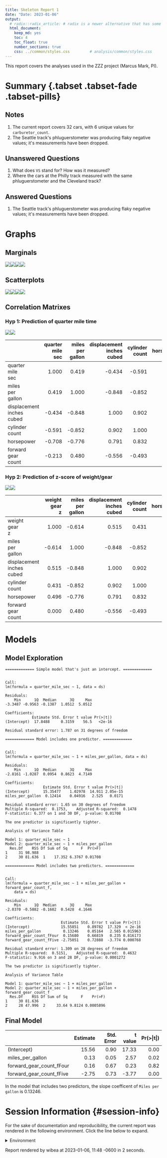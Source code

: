 ```yaml
---
title: Skeleton Report 1
date: "Date: 2023-01-06"
output:
  # radix::radix_article: # radix is a newer alternative that has some advantages over `html_document`.
  html_document:
    keep_md: yes
    toc: 4
    toc_float: true
    number_sections: true
    css: ../common/styles.css         # analysis/common/styles.css
---
```


This report covers the analyses used in the ZZZ project (Marcus Mark, PI).

<!--  Set the working directory to the repository's base directory; this assumes the report is nested inside of two directories.-->


<!-- Set the report-wide options, and point to the external code file. -->


<!-- Load 'sourced' R files.  Suppress the output when loading sources. -->


<!-- Load packages, or at least verify they're available on the local machine.  Suppress the output when loading packages. -->


<!-- Load any global functions and variables declared in the R file.  Suppress the output. -->


<!-- Declare any global functions specific to a Rmd output.  Suppress the output. -->


<!-- Load the datasets.   -->


<!-- Tweak the datasets.   -->


Summary {.tabset .tabset-fade .tabset-pills}
===========================================================================

Notes
---------------------------------------------------------------------------

1. The current report covers 32 cars, with 6 unique values for `carburetor_count`.
1. The Seattle track's phluguerstometer was producing flaky negative values; it's measurements have been dropped.


Unanswered Questions
---------------------------------------------------------------------------

1. What does `VS` stand for?  How was it measured?
1. Where the cars at the Philly track measured with the same phluguerstometer and the Cleveland track?


Answered Questions
---------------------------------------------------------------------------

1. The Seattle track's phluguerstometer was producing flaky negative values; it's measurements have been dropped.


Graphs
===========================================================================


Marginals
---------------------------------------------------------------------------

![](figure-png/marginals-1.png)<!-- -->![](figure-png/marginals-2.png)<!-- -->![](figure-png/marginals-3.png)<!-- -->![](figure-png/marginals-4.png)<!-- -->


Scatterplots
---------------------------------------------------------------------------

![](figure-png/scatterplots-1.png)<!-- -->![](figure-png/scatterplots-2.png)<!-- -->![](figure-png/scatterplots-3.png)<!-- -->![](figure-png/scatterplots-4.png)<!-- -->


Correlation Matrixes
---------------------------------------------------------------------------

### Hyp 1: Prediction of quarter mile time

![](figure-png/correlation-matrixes-1.png)<!-- -->![](figure-png/correlation-matrixes-2.png)<!-- -->

|                                | quarter<br>mile<br>sec| miles<br>per<br>gallon| displacement<br>inches<br>cubed| cylinder<br>count| horsepower| forward<br>gear<br>count|
|:-------------------------------|----------------------:|----------------------:|-------------------------------:|-----------------:|----------:|------------------------:|
|quarter<br>mile<br>sec          |                  1.000|                  0.419|                          -0.434|            -0.591|     -0.708|                   -0.213|
|miles<br>per<br>gallon          |                  0.419|                  1.000|                          -0.848|            -0.852|     -0.776|                    0.480|
|displacement<br>inches<br>cubed |                 -0.434|                 -0.848|                           1.000|             0.902|      0.791|                   -0.556|
|cylinder<br>count               |                 -0.591|                 -0.852|                           0.902|             1.000|      0.832|                   -0.493|
|horsepower                      |                 -0.708|                 -0.776|                           0.791|             0.832|      1.000|                   -0.126|
|forward<br>gear<br>count        |                 -0.213|                  0.480|                          -0.556|            -0.493|     -0.126|                    1.000|

### Hyp 2: Prediction of z-score of weight/gear

![](figure-png/correlation-matrixes-3.png)<!-- -->![](figure-png/correlation-matrixes-4.png)<!-- -->

|                                | weight<br>gear<br>z| miles<br>per<br>gallon| displacement<br>inches<br>cubed| cylinder<br>count| horsepower| forward<br>gear<br>count|
|:-------------------------------|-------------------:|----------------------:|-------------------------------:|-----------------:|----------:|------------------------:|
|weight<br>gear<br>z             |               1.000|                 -0.614|                           0.515|             0.431|      0.496|                    0.000|
|miles<br>per<br>gallon          |              -0.614|                  1.000|                          -0.848|            -0.852|     -0.776|                    0.480|
|displacement<br>inches<br>cubed |               0.515|                 -0.848|                           1.000|             0.902|      0.791|                   -0.556|
|cylinder<br>count               |               0.431|                 -0.852|                           0.902|             1.000|      0.832|                   -0.493|
|horsepower                      |               0.496|                 -0.776|                           0.791|             0.832|      1.000|                   -0.126|
|forward<br>gear<br>count        |               0.000|                  0.480|                          -0.556|            -0.493|     -0.126|                    1.000|


Models
===========================================================================

Model Exploration
---------------------------------------------------------------------------

```
============= Simple model that's just an intercept. =============
```

```

Call:
lm(formula = quarter_mile_sec ~ 1, data = ds)

Residuals:
    Min      1Q  Median      3Q     Max 
-3.3487 -0.9563 -0.1387  1.0512  5.0512 

Coefficients:
            Estimate Std. Error t value Pr(>|t|)
(Intercept)  17.8488     0.3159    56.5   <2e-16

Residual standard error: 1.787 on 31 degrees of freedom
```

```
============= Model includes one predictor. =============
```

```

Call:
lm(formula = quarter_mile_sec ~ 1 + miles_per_gallon, data = ds)

Residuals:
    Min      1Q  Median      3Q     Max 
-2.8161 -1.0287  0.0954  0.8623  4.7149 

Coefficients:
                 Estimate Std. Error t value Pr(>|t|)
(Intercept)      15.35477    1.02978  14.911 2.05e-15
miles_per_gallon  0.12414    0.04916   2.525   0.0171

Residual standard error: 1.65 on 30 degrees of freedom
Multiple R-squared:  0.1753,	Adjusted R-squared:  0.1478 
F-statistic: 6.377 on 1 and 30 DF,  p-value: 0.01708
```

```
The one predictor is significantly tighter.
```

```
Analysis of Variance Table

Model 1: quarter_mile_sec ~ 1
Model 2: quarter_mile_sec ~ 1 + miles_per_gallon
  Res.Df    RSS Df Sum of Sq      F  Pr(>F)
1     31 98.988                            
2     30 81.636  1    17.352 6.3767 0.01708
```

```
============= Model includes two predictors. =============
```

```

Call:
lm(formula = quarter_mile_sec ~ 1 + miles_per_gallon + forward_gear_count_f, 
    data = ds)

Residuals:
    Min      1Q  Median      3Q     Max 
-2.0370 -0.5882 -0.1602  0.5428  4.1646 

Coefficients:
                         Estimate Std. Error t value Pr(>|t|)
(Intercept)              15.55851    0.89782  17.329  < 2e-16
miles_per_gallon          0.13246    0.05164   2.565 0.015963
forward_gear_count_fFour  0.15680    0.66819   0.235 0.816173
forward_gear_count_fFive -2.75051    0.72888  -3.774 0.000768

Residual standard error: 1.309 on 28 degrees of freedom
Multiple R-squared:  0.5151,	Adjusted R-squared:  0.4632 
F-statistic: 9.916 on 3 and 28 DF,  p-value: 0.0001272
```

```
The two predictor is significantly tighter.
```

```
Analysis of Variance Table

Model 1: quarter_mile_sec ~ 1 + miles_per_gallon
Model 2: quarter_mile_sec ~ 1 + miles_per_gallon + forward_gear_count_f
  Res.Df    RSS Df Sum of Sq      F    Pr(>F)
1     30 81.636                              
2     28 47.996  2     33.64 9.8124 0.0005896
```


Final Model
---------------------------------------------------------------------------


|                         | Estimate| Std. Error| t value| Pr(>&#124;t&#124;)|
|:------------------------|--------:|----------:|-------:|------------------:|
|(Intercept)              |    15.56|       0.90|   17.33|               0.00|
|miles_per_gallon         |     0.13|       0.05|    2.57|               0.02|
|forward_gear_count_fFour |     0.16|       0.67|    0.23|               0.82|
|forward_gear_count_fFive |    -2.75|       0.73|   -3.77|               0.00|

In the model that includes two predictors, the slope coefficent of `Miles per gallon` is 0.13246.


Session Information {#session-info}
===========================================================================

For the sake of documentation and reproducibility, the current report was rendered in the following environment.  Click the line below to expand.

<details>
  <summary>Environment <span class="glyphicon glyphicon-plus-sign"></span></summary>

```
─ Session info ───────────────────────────────────────────────────────────────────────────────────
 setting  value
 version  R version 4.2.2 Patched (2022-12-09 r83428 ucrt)
 os       Windows 10 x64 (build 22621)
 system   x86_64, mingw32
 ui       RStudio
 language (EN)
 collate  English_United States.utf8
 ctype    English_United States.utf8
 tz       America/Chicago
 date     2023-01-06
 rstudio  2022.12.0+353 Elsbeth Geranium (desktop)
 pandoc   2.19.2 @ C:/Program Files/RStudio/resources/app/bin/quarto/bin/tools/ (via rmarkdown)

─ Packages ───────────────────────────────────────────────────────────────────────────────────────
 ! package     * version    date (UTC) lib source
 D archive       1.1.5      2022-05-06 [1] CRAN (R 4.2.2)
   assertthat    0.2.1      2019-03-21 [1] CRAN (R 4.2.2)
   backports     1.4.1      2021-12-13 [1] CRAN (R 4.2.0)
   bit           4.0.5      2022-11-15 [1] CRAN (R 4.2.2)
   bit64         4.0.5      2020-08-30 [1] CRAN (R 4.2.2)
   blob          1.2.3      2022-04-10 [1] CRAN (R 4.2.2)
   bslib         0.4.2      2022-12-16 [1] CRAN (R 4.2.2)
   cachem        1.0.6      2021-08-19 [1] CRAN (R 4.2.2)
   callr         3.7.3      2022-11-02 [1] CRAN (R 4.2.2)
   checkmate     2.1.0      2022-04-21 [1] CRAN (R 4.2.2)
   cli           3.5.0      2022-12-20 [1] CRAN (R 4.2.2)
   colorspace    2.0-3      2022-02-21 [1] CRAN (R 4.2.2)
   config        0.3.1      2020-12-17 [1] CRAN (R 4.2.2)
   corrplot      0.92       2021-11-18 [1] CRAN (R 4.2.2)
   crayon        1.5.2      2022-09-29 [1] CRAN (R 4.2.2)
   DBI           1.1.3      2022-06-18 [1] CRAN (R 4.2.2)
   devtools      2.4.5      2022-10-11 [1] CRAN (R 4.2.2)
   digest        0.6.31     2022-12-11 [1] CRAN (R 4.2.2)
   dplyr         1.0.10     2022-09-01 [1] CRAN (R 4.2.2)
   ellipsis      0.3.2      2021-04-29 [1] CRAN (R 4.2.2)
   evaluate      0.19       2022-12-13 [1] CRAN (R 4.2.2)
   fansi         1.0.3      2022-03-24 [1] CRAN (R 4.2.2)
   farver        2.1.1      2022-07-06 [1] CRAN (R 4.2.2)
   fastmap       1.1.0      2021-01-25 [1] CRAN (R 4.2.2)
   fs            1.5.2      2021-12-08 [1] CRAN (R 4.2.2)
   generics      0.1.3      2022-07-05 [1] CRAN (R 4.2.2)
   ggplot2     * 3.4.0      2022-11-04 [1] CRAN (R 4.2.2)
   glue          1.6.2      2022-02-24 [1] CRAN (R 4.2.2)
   gtable        0.3.1      2022-09-01 [1] CRAN (R 4.2.2)
   highr         0.10       2022-12-22 [1] CRAN (R 4.2.2)
   hms           1.1.2      2022-08-19 [1] CRAN (R 4.2.2)
   htmltools     0.5.4      2022-12-07 [1] CRAN (R 4.2.2)
   htmlwidgets   1.6.0      2022-12-15 [1] CRAN (R 4.2.2)
   httpuv        1.6.7      2022-12-14 [1] CRAN (R 4.2.2)
   import        1.3.0      2022-05-23 [1] CRAN (R 4.2.2)
   jquerylib     0.1.4      2021-04-26 [1] CRAN (R 4.2.2)
   jsonlite      1.8.4      2022-12-06 [1] CRAN (R 4.2.2)
   knitr       * 1.41       2022-11-18 [1] CRAN (R 4.2.2)
   labeling      0.4.2      2020-10-20 [1] CRAN (R 4.2.0)
   later         1.3.0      2021-08-18 [1] CRAN (R 4.2.2)
   lattice       0.20-45    2021-09-22 [2] CRAN (R 4.2.2)
   lifecycle     1.0.3      2022-10-07 [1] CRAN (R 4.2.2)
   lubridate     1.9.0      2022-11-06 [1] CRAN (R 4.2.2)
   magrittr      2.0.3      2022-03-30 [1] CRAN (R 4.2.2)
   Matrix        1.5-3      2022-11-11 [2] CRAN (R 4.2.2)
   memoise       2.0.1      2021-11-26 [1] CRAN (R 4.2.2)
   mgcv          1.8-41     2022-10-21 [2] CRAN (R 4.2.2)
   mime          0.12       2021-09-28 [1] CRAN (R 4.2.0)
   miniUI        0.1.1.1    2018-05-18 [1] CRAN (R 4.2.2)
   munsell       0.5.0      2018-06-12 [1] CRAN (R 4.2.2)
   nlme          3.1-160    2022-10-10 [2] CRAN (R 4.2.2)
   odbc          1.3.3      2021-11-30 [1] CRAN (R 4.2.2)
   OuhscMunge    0.2.0.9015 2022-12-11 [1] Github (OuhscBbmc/OuhscMunge@4e04b6f)
   pillar        1.8.1      2022-08-19 [1] CRAN (R 4.2.2)
   pkgbuild      1.4.0      2022-11-27 [1] CRAN (R 4.2.2)
   pkgconfig     2.0.3      2019-09-22 [1] CRAN (R 4.2.2)
   pkgload       1.3.2      2022-11-16 [1] CRAN (R 4.2.2)
   prettyunits   1.1.1      2020-01-24 [1] CRAN (R 4.2.2)
   processx      3.8.0      2022-10-26 [1] CRAN (R 4.2.2)
   profvis       0.3.7      2020-11-02 [1] CRAN (R 4.2.2)
   promises      1.2.0.1    2021-02-11 [1] CRAN (R 4.2.2)
   ps            1.7.2      2022-10-26 [1] CRAN (R 4.2.2)
   purrr         1.0.0      2022-12-20 [1] CRAN (R 4.2.2)
   R6            2.5.1      2021-08-19 [1] CRAN (R 4.2.2)
   Rcpp          1.0.9      2022-07-08 [1] CRAN (R 4.2.2)
   readr         2.1.3      2022-10-01 [1] CRAN (R 4.2.2)
   remotes       2.4.2      2021-11-30 [1] CRAN (R 4.2.2)
   rlang         1.0.6      2022-09-24 [1] CRAN (R 4.2.2)
   rmarkdown     2.19       2022-12-15 [1] CRAN (R 4.2.2)
   RSQLite       2.2.20     2022-12-22 [1] CRAN (R 4.2.2)
   rstudioapi    0.14       2022-08-22 [1] CRAN (R 4.2.2)
   sass          0.4.4      2022-11-24 [1] CRAN (R 4.2.2)
   scales        1.2.1      2022-08-20 [1] CRAN (R 4.2.2)
   sessioninfo   1.2.2      2021-12-06 [1] CRAN (R 4.2.2)
   shiny         1.7.4      2022-12-15 [1] CRAN (R 4.2.2)
   stringi       1.7.8      2022-07-11 [1] CRAN (R 4.2.1)
   stringr       1.5.0      2022-12-02 [1] CRAN (R 4.2.2)
   testit        0.13       2021-04-14 [1] CRAN (R 4.2.2)
   tibble        3.1.8      2022-07-22 [1] CRAN (R 4.2.2)
   tidyr         1.2.1      2022-09-08 [1] CRAN (R 4.2.2)
   tidyselect    1.2.0      2022-10-10 [1] CRAN (R 4.2.2)
   timechange    0.1.1      2022-11-04 [1] CRAN (R 4.2.2)
   tzdb          0.3.0      2022-03-28 [1] CRAN (R 4.2.2)
   urlchecker    1.0.1      2021-11-30 [1] CRAN (R 4.2.2)
   usethis       2.1.6      2022-05-25 [1] CRAN (R 4.2.2)
   utf8          1.2.2      2021-07-24 [1] CRAN (R 4.2.2)
   vctrs         0.5.1      2022-11-16 [1] CRAN (R 4.2.2)
   viridisLite   0.4.1      2022-08-22 [1] CRAN (R 4.2.2)
   vroom         1.6.0      2022-09-30 [1] CRAN (R 4.2.2)
   withr         2.5.0      2022-03-03 [1] CRAN (R 4.2.2)
   xfun          0.36       2022-12-21 [1] CRAN (R 4.2.2)
   xtable        1.8-4      2019-04-21 [1] CRAN (R 4.2.2)
   yaml          2.3.6      2022-10-18 [1] CRAN (R 4.2.2)
   zoo           1.8-11     2022-09-17 [1] CRAN (R 4.2.2)

 [1] C:/Users/wibea/AppData/Local/R/win-library/4.2
 [2] C:/Program Files/R/R-4.2.2patched/library

 D ── DLL MD5 mismatch, broken installation.

──────────────────────────────────────────────────────────────────────────────────────────────────
```
</details>



Report rendered by wibea at 2023-01-06, 11:48 -0600 in 2 seconds.

